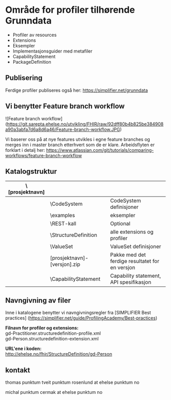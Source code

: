 # Område for profiler tilhørende Grunndata
- Profiler av resources
- Extensions
- Eksempler
- Implementasjonsguider med metafiler
- CapabilityStatement
- PackageDefinition

## Publisering
Ferdige profiler publiseres også her: 
https://simplifier.net/grunndata

## Vi benytter Feature branch workflow
![Feature branch workflow]
(https://git.sarepta.ehelse.no/utvikling/FHIR/raw/92dff80b4b825be384908a90a3abfa7d6a8d6a46/Feature-branch-workflow.JPG)

Vi baserer oss på at nye features utvikles i egne feature branches og merges inn i master branch etterhvert som de er klare. Arbeidsflyten er forklart i detalj her:
https://www.atlassian.com/git/tutorials/comparing-workflows/feature-branch-workflow

## Katalogstruktur

|\\[prosjektnavn]| | |
|---|---|---|
| |\\CodeSystem | CodeSystem definisjoner |
| |\\examples | eksempler |
| |\\REST-kall | Optional |
| |\\StructureDefinition | alle extensions og profiler |
| |\\ValueSet | ValueSet definisjoner |
| |[prosjektnavn]-[versjon].zip | Pakke med det ferdige resultatet for en versjon |
| |\\CapabilityStatement | Capability statement, API spesifikasjon

## Navngivning av filer
Inne i katalogene benytter vi navngivningsregler fra [SIMPLIFIER Best practices] (https://simplifier.net/guide/ProfilingAcademy/Best-practices)

**Filnavn for profiler og extensions:**  
gd-Practitioner.structuredefinition-profile.xml  
gd-Person.structuredefinition-extension.xml  

**URL'ene i koden:**  
http://ehelse.no/fhir/StructureDefinition/gd-Person

## kontakt

thomas punktum tveit punktum rosenlund at ehelse punktum no

michal punktum cermak at ehelse punktum no